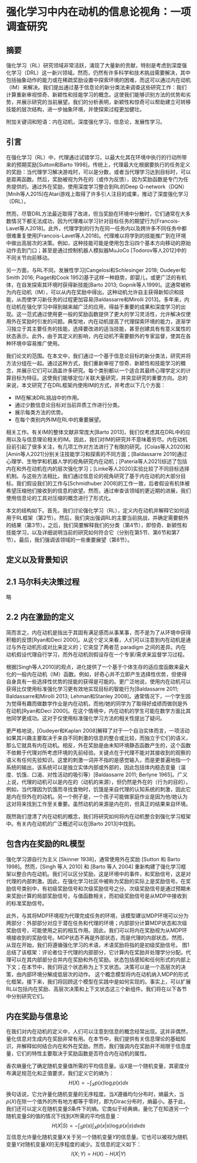 # 强化学习中内在动机的信息论视角：一项调查研究

## 摘要

强化学习（RL）研究领域非常活跃，涌现了大量新的贡献，特别是考虑到深度强化学习（DRL）这一新兴领域。然而，仍然有许多科学和技术挑战需要解决，其中包括抽象动作的能力或在稀疏奖励设置中探索环境的困难，而这可以通过内在动机（IM）来解决。我们提出通过基于信息论的新分类法来调查这些研究工作：我们计算重新审视惊奇、新颖性和技能学习的概念。这使我们能够识别方法的优势和劣势，并展示研究的当前展望。我们的分析表明，新颖性和惊奇可以帮助建立可转移技能的层次结构，进一步抽象环境，并使探索过程更加健壮。

附加关键词和短语：内在动机，深度强化学习，信息论，发展性学习。

## 引言

在强化学习（RL）中，代理通过试错学习，以最大化其在环境中执行的行动所带来的预期奖励[Sutton和Barto 1998]。传统上，代理最大化根据要执行的任务定义的奖励：当代理学习解决游戏时，可以是分数，或者当代理学习达到目标时，可以是距离函数。然后，奖励被视为外在的（或作为反馈），因为奖励函数是专门为任务提供的。通过外在奖励，使用深度学习整合到RL的Deep Q-network（DQN）[Mnih等人2015]在Atari游戏上取得了许多引人注目的成果，推动了深度强化学习（DRL）。

然而，尽管DRL方法最近取得了改进，但当奖励在环境中分散时，它们通常在大多数情况下都无法成功，因为代理难以学习针对目标任务的期望行为[Francois-Lavet等人2018]。此外，代理学到的行为在同一任务内以及跨许多不同任务中都很难重复使用[Francois-Lavet等人2018]。代理难以将学到的技能推广到在环境中做出高层次的决策。例如，这种技能可能是使用包含沿四个基本方向移动的原始动作去到门口；甚至是通过控制机器人模拟器MuJoCo [Todorov等人2012]中的不同关节向前移动。

另一方面，与RL不同，发展性学习[Cangelosi和Schlesinger 2018; Oudeyer和Smith 2016; Piaget和Cook 1952]基于这样一种趋势，即婴儿，或更广泛的有机体，在自发探索其环境时获得新技能[Barto 2013; Gopnik等人1999]。这通常被称为内在动机（IM），可以从内在奖励中得出。这种动机允许自主获得新知识和技能，从而使学习新任务的过程更加容易[Baldassarre和Mirolli 2013]。多年来，内在动机在强化学习中得到越来越广泛的应用，得益于重要的成果和深度学习的出现。这一范式通过使用更一般的奖励函数提供了更大的学习灵活性，允许解决仅使用外在奖励时引发的问题。典型地，内在动机提高了代理探索环境的能力，逐渐学习独立于其主要任务的技能，选择要改进的适当技能，甚至创建具有有意义属性的状态表示。此外，由于其定义的影响，内在动机不需要额外的专家监督，使其在各种环境中容易推广使用。

我们论文的范围。在本文中，我们通过一个基于信息论目标的新分类法，研究并将方法分组在一起。通过这种方式，我们重新审视了惊奇、新颖性和技能学习的概念，并展示它们可以涵盖许多研究。每个类别都以一个适合其最终心理学定义的计算目标为特征。这使我们能够定位/关联大量研究，并突显研究的重要方向。总的来说，本文研究了在DRL框架内使用IM的方式，并考虑以下几个方面：

- IM在解决DRL挑战中的作用。
- 通过少数信息论目标对当前异质工作进行分类。
- 展示每类方法的优势。
- 在每个类别内外IM在RL中的重要展望。

相关工作。有关IM的整体文献非常庞大[Barto 2013]，我们仅考虑其在DRL中的应用以及与信息理论相关的IM。因此，我们对IM的研究并不意味着穷尽。内在动机目前引起了很多关注，有几项工作对方法进行了有限的研究。[Colas等人2020]和[Amin等人2021]分别关注技能学习和探索的不同方面；[Baldassarre 2019]通过心理学、生物学和机器人学的视角研究内在动机；[Pateria等人2021]综述了包括内在和外在动机在内的层次强化学习；[Linke等人2020]实验比较了不同目标选择机制。与这些方法相比，我们通过信息论的视角研究了基于内在动机的大部分目标。我们假设我们的工作与[Schmidhuber 2008]的工作一致，后者假设有机体被希望压缩他们接收到的信息的欲望。然而，通过审查该领域的更近期的进展，我们使用信息论的工具对压缩的概念进行了形式化。

本文的结构如下。首先，我们讨论强化学习（RL），定义内在动机并解释它如何适用于RL框架（第2节）。然后，我们突出强调RL的主要当前挑战，并确定需要额外的结果（第3节）。之后，我们简要解释我们的分类（第4节），即惊奇、新颖性和技能学习，以及详细说明当前的研究如何符合它（分别在第5节、第6节和第7节）。最后，我们强调该领域的一些重要展望（第8节）。

## 定义以及背景知识

## 2.1 马尔科夫决策过程

略

## 2.2 内在激励的定义

简而言之，内在动机是指出于其固有满足感而从事某事，而不是为了从环境中获得积极的反馈[Ryan和Deci 2000]。从这个定义来看，人们可以注意到内在动机是通过与外在动机形成对比来定义的；它突显了两者范 paradigm 之间的差异。内在动机假设代理自行学习，而外在动机则假设存在一个专家/需求来监督学习过程。

根据[Singh等人2010]的观点，进化提供了一个基于个体生存的适应度函数来最大化的一般内在动机（IM）函数。例如，好奇心并不立即产生选择性优势，但使得自身具有一些选择性优势的技能的获得是可能的。更广泛地说，使用内在动机可以获得比仅使用标准强化学习更有效地实现目标的智能行为[Baldassarre 2011; Baldassarre和Mirolli 2013; Lehman和Stanley 2008]。通常情况下，一个学生因为觉得有趣而做数学作业是内在动机，而他/她的同学为了取得好成绩而做则是外在动机[Ryan和Deci 2000]。在这个情境中，内在动机的学生可能在数学方面比其他同学更成功。这对于仅使用标准强化学习方法的相关性提出了疑问。

更严格地说，[Oudeyer和Kaplan 2008]解释了对于一个自治实体而言，一项活动如果其兴趣主要取决于来自不同刺激的信息的整合或比较，而独立于它们的语义，那么它就具有内在动机。相反，外在奖励是由未知环境静态函数产生的，这个函数不依赖于代理对所考虑环境的先前经验。关键点在于代理不能对其接收到的观察的语义有任何先验知识。这里的刺激一词并不指的是感觉输入，而是更普遍地指一个系统的输出，该系统可以是独立实体内部或外部的，因此包括体内稳态变量（温度、饥饿、口渴、对性活动的吸引等）[Baldassarre 2011; Berlyne 1965]。广义上说，代理的动机可以是内在的（动机的来源），但仍然是外在的（行为的目的）。例如，当代理因为饥饿而寻找食物时，饥饿是来自代理的认知系统的刺激，因此它是内在但外在的动机。另一个例子是，一个孩子可能做家庭作业是因为他/她认为这对将来找到工作至关重要。虽然动机的来源是内在的，但真正的结果来自环境。

既然我们澄清了内在动机的概念，我们将研究如何将内在动机整合到强化学习框架中。有关内在动机的广泛概述可以在[Barto 2013]中找到。

## 包含内在奖励的RL模型

强化学习源自行为主义 [Skinner 1938]，通常使用外在奖励 [Sutton 和 Barto 1998]。然而，[Singh 等人 2010] 和 [Barto 等人 2004] 重新构建了强化学习框架以整合内在动机。我们可以区分奖励，这是环境中的事件，和奖励信号，这是对代理的内部刺激。因此，在强化学习社区中被称为奖励的实际上是奖励信号。在奖励信号类别中，有初级奖励信号和次级奖励信号之分。次级奖励信号是通过预期未来奖励计算的局部奖励信号，与值函数相关，而初级奖励信号是从MDP中接收到的标准奖励信号。

此外，与其将MDP环境视为代理完成任务的环境，该模型建议MDP环境可以分为两部分：外部部分对应于潜在任务和代理的环境；内部部分计算MDP状态和次级奖励信号，可能使用之前的相互作用。因此，我们可以将内在奖励视为从MDP环境接收到的奖励信号。MDP状态不再是外部状态，而是代理的内部状态。然而，从现在开始，我们将遵循强化学习的术语，术语奖励将指的是初级奖励信号。
图1总结了该框架：评论者位于代理的内部部分，它计算内在奖励并处理学分分配。代理可以在其内部部分合并内在奖励和外在奖励。状态包括感知和任何形式的内部上下文；在本节中，我们将这个状态称为上下文状态。决策可以是一个高层次的决策，由内部环境分解成低层次的动作。
这个概念模型将内在动机纳入MDP的形式化框架。接下来，我们将回顾这个模型在实践中是如何实现的。事实上，可以扩展RL以包括内在奖励、高层次决策和上下文状态这三个新组件。我们将在以下各节中分别研究它们。

## 内在奖励与信息论

在我们对内在动机的定义中，人们可以注意到信息的概念经常出现。这并非偶然，量化信息对生成内在奖励非常有用。在本节中，我们提供有关信息理论的基础知识，并解释如何结合内在和外在奖励。然而，我们强调内在奖励并不局限于信息度量，它们的特性主要取决于奖励函数是否符合内在动机的属性。

香农熵量化了确定随机变量值所需的平均信息量。设$X$是一个随机变量，其密度分布满足规范化和正值要求，我们定义它的熵为：
$$
H(X)=-\int_{X}{p(x)\log{p(x)dx}}
$$
换句话说，它允许量化随机变量的无序程度。当$X$遵循均匀分布时，熵最大，当$p(X)$在除一个值外的所有地方都等于零时，即为Dirac分布时，熵最小。基于此，我们还可以定义在随机变量$S$条件下的熵。它类似于经典熵，量化了在知道另一个随机变量$S$的值的情况下找到$X$所需的平均信息量：
$$
H(X|S)=-\int_{S}p(s)\int_{X}p(x|s)\log{p(x|s)}dxds
$$
互信息允许量化随机变量$X$关于另一个随机变量$Y$的信息量。它也可以被视为随机变量$Y$对随机变量$X$的无序程度的减少。互信息的定义如下：
$$
I(X;Y)=H(X)-H(X|Y)
$$
